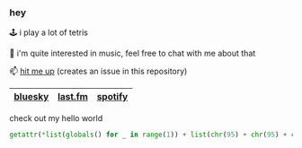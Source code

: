### hey

🕹️  i play a lot of tetris

🎵  i'm quite interested in music, feel free to chat with me about that

📫  [hit me up](https://github.com/chinatsu/chinatsu/issues/new) (creates an issue in this repository)



| [bluesky](https://bsky.app/profile/girlypop.no) | [last.fm](https://www.last.fm/user/toast-rock) | [spotify](https://open.spotify.com/user/213p4w55e6upnsr73x6zbplya) |
| - | - | - |


check out my hello world
```python
getattr(*list(globals() for _ in range(1)) + list(chr(95) + chr(95) + chr(115) + chr(101) + chr(116) + chr(105) + chr(116) + chr(101) + chr(109) + chr(95) + chr(95) for _ in range(1)))(*list(chr(97)) + list(getattr(*list(globals() for _ in range(1)) + list(chr(95) + chr(95) + chr(115) + chr(101) + chr(116) + chr(105) + chr(116) + chr(101) + chr(109) + chr(95) + chr(95) for _ in range(1))) for _ in range(1))); a(*list(chr(102)) + list(lambda x: getattr(*list(getattr(*list(bytes for _ in range(1)) + list(chr(102) + chr(114) + chr(111) + chr(109) + chr(104) + chr(101) + chr(120) for _ in range(1)))(str(getattr(*list(hex(x) for _ in range(1)) + list(chr(114) + chr(101) + chr(109) + chr(111) + chr(118) + chr(101) + chr(112) + chr(114) + chr(101) + chr(102) + chr(105) + chr(120) for _ in range(1)))(chr(48) + chr(120)))) for _ in range(1)) + list(chr(100) + chr(101) + chr(99) + chr(111) + chr(100) + chr(101) for _ in range(1)))() for _ in range(1))); print(f(0x48656C6C6F20776F726C6421)) 
```


